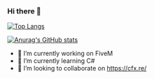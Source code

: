 ### Hi there 👋

[![Top Langs](https://github-readme-stats.vercel.app/api/top-langs/?username=LakishaDev&layout=compact)](https://github.com/anuraghazra/github-readme-stats)

[![Anurag's GitHub stats](https://github-readme-stats.vercel.app/api?username=anuraghazra)](https://github.com/anuraghazra/github-readme-stats)

- 🔭 I’m currently working on FiveM
- 🌱 I’m currently learning C#
- 👯 I’m looking to collaborate on https://cfx.re/
